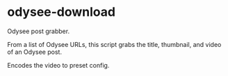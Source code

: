 # odysee-download
Odysee post grabber.

From a list of Odysee URLs, this script grabs the title, thumbnail, and video of an Odysee post.

Encodes the video to preset config.


